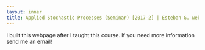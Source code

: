 ```yaml
---
layout: inner
title: Applied Stochastic Processes (Seminar) [2017-2] | Esteban G. webpage
---
```


<p>I built this webpage after I taught this course. If you need more information send me an email!</p>
